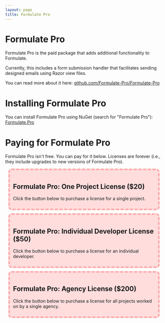 ```yaml
---
layout: page
title: Formulate Pro
---
```


# Formulate Pro

Formulate Pro is the paid package that adds additional functionality to Formulate.

Currently, this includes a form submission handler that facilitates sending designed emails using Razor view files.

You can read more about it here: [github.com/Formulate-Pro/Formulate-Pro](https://github.com/Formulate-Pro/Formulate-Pro)

# Installing Formulate Pro

You can install Formulate Pro using NuGet (search for "Formulate Pro"): [Formulate.Pro](https://www.nuget.org/packages/Formulate.Pro)

# Paying for Formulate Pro

Formulate Pro isn't free. You can pay for it below. Licenses are forever (i.e., they include upgrades to new versions of Formulate Pro).

<div class="payment-option">
  <h2>Formulate Pro: One Project License ($20)</h2>
  <p>Click the button below to purchase a license for a single project.</p>
  <div id="paypal-button-container-20"></div>
</div>
<div class="payment-option">
  <h2>Formulate Pro: Individual Developer License ($50)</h2>
  <p>Click the button below to purchase a license for an individual developer.</p>
  <div id="paypal-button-container-50"></div>
</div>
<div class="payment-option">
  <h2>Formulate Pro: Agency License ($200)</h2>
  <p>Click the button below to purchase a license for all projects worked on by a single agency.</p>
  <div id="paypal-button-container-200"></div>
</div>
<script src="https://www.paypal.com/sdk/js?client-id=AUlYBvLdzPsUlgJS_A4JV5pOPNqyDKVhyBLKQa6qnU4DGRUixhKIz1I4VuOPBnUkDd5aiC79StB_6pmR&currency=USD"></script>
<script>
  setupButton('#paypal-button-container-20', '20.00');
  setupButton('#paypal-button-container-50', '50.00');
  setupButton('#paypal-button-container-200', '200.00');
  function setupButton(selector, amount) {
    paypal.Buttons({
      fundingSource: paypal.FUNDING.CARD,
      createOrder: function(data, actions) {
        return actions.order.create({
          purchase_units: [{
            amount: {
              currency_code: 'USD',
              value: amount
            }
          }]
        });
      },
      onApprove: function(data, actions) {
        return actions.order.capture().then(function(details) {
          alert('Your payment is complete. You are now licensed to use Formulate Pro.');
          let paypalContainer = document.querySelector(selector);
          paypalContainer.innerHTML = '<p class="confirmation-message">Your payment is complete. You are now licensed to use Formulate Pro.</p>'
        });
      }
    }).render(selector);
  }
</script>

<style>
  .payment-option,
  .sandbox-notice {
    background-color: #fdd;
    margin: 10px;
    padding: 10px;
    border-radius: 10px;
    border: 5px dashed #faa;
  }
  .confirmation-message {
    background-color: #f00;
    color: #fff;
    padding: 15px;
    font-weight: bold;
    font-size: 24px;
  }
  .sandbox-notice h1 {
    font-size: 50px;
  }
  .sandbox-notice p {
    font-size: 24px;
    font-weight: bold;
  }
</style>